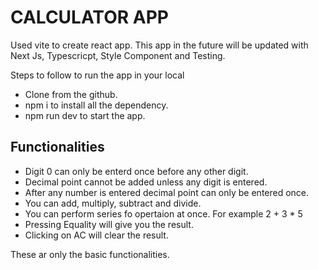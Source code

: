 # CALCULATOR APP

Used vite to create react app. This app in the future will be updated with Next Js, Typescricpt, Style Component and Testing.

Steps to follow to run the app in your local

* Clone from the github.
* npm i to install all the dependency.
* npm run dev to start the app.

## Functionalities

  * Digit 0 can only be enterd once before any other digit.
  * Decimal point cannot be added unless any digit is entered.
  * After any number is entered decimal point can only be entered once.
  * You can add, multiply, subtract and divide.
  * You can perform series fo opertaion at once. For example 2 + 3 * 5
  * Pressing Equality will give you the result.
  * Clicking on AC will clear the result.

These ar only the basic functionalities.